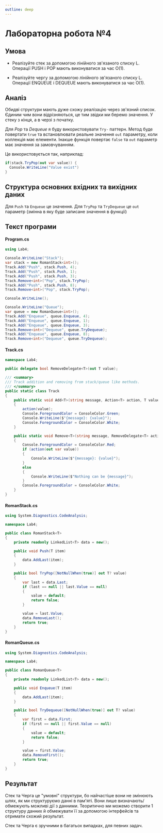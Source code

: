 ```yaml
---
outline: deep
---
```


# Лабораторна робота №4

## Умова

- Реалізуйте стек за допомогою лінійного зв'язаного списку L. Операції PUSH і POP мають виконуватися за час O(1).

- Реалізуйте чергу за допомогою лінійного зв'язаного списку L. Операції ENQUEUE і DEQUEUE мають виконуватися за час О(1).

## Аналіз

Обидві структури мають дуже схожу реалізацію через зв'язний список.
Єдиним чим вони відрізняються, це тим звідки ми беремо значення.
У стеку з кінця, а в черзі з початку.

Для _Pop_ та _Dequeue_ я буду використовувати `Try-` паттерн.
Метод буде повертати `true` та встановлювати реальне значення `out` параметру,
коли коллекція має елементи.
Інакше функція повертає `false` та `out` параметр має значення за замовчуванням.

Це використовується так, наприклад:

```cs
if(stack.TryPop(out var value)) {
  Console.WriteLine("Value exist")
}
```

## Структура основних вхідних та вихідних даних

Для `Push` та `Enqueue` це значення.
Для `TryPop` та `TryDequeue` це `out` параметр
(змінна в яку буде записане значення в функції)

## Текст програми

#### Program.cs

```cs
using Lab4;

Console.WriteLine("Stack");
var stack = new RomanStack<int>();
Track.Add("Push", stack.Push, 4);
Track.Add("Push", stack.Push, 1);
Track.Add("Push", stack.Push, 3);
Track.Remove<int>("Pop", stack.TryPop);
Track.Add("Push", stack.Push, 8);
Track.Remove<int>("Pop", stack.TryPop);

Console.WriteLine();

Console.WriteLine("Queue");
var queue = new RomanQueue<int>();
Track.Add("Enqueue", queue.Enqueue, 4);
Track.Add("Enqueue", queue.Enqueue, 1);
Track.Add("Enqueue", queue.Enqueue, 3);
Track.Remove<int>("Dequeue", queue.TryDequeue);
Track.Add("Enqueue", queue.Enqueue, 8);
Track.Remove<int>("Dequeue", queue.TryDequeue);
```

#### Track.cs

```cs
namespace Lab4;

public delegate bool RemoveDelegate<T>(out T value);

/// <summary>
/// Track addition and removing from stack/queue like methods.
/// </summary>
public static class Track
{
    public static void Add<T>(string message, Action<T> action, T value)
    {
        action(value);
        Console.ForegroundColor = ConsoleColor.Green;
        Console.WriteLine($"{message}: {value}");
        Console.ForegroundColor = ConsoleColor.White;
    }

    public static void Remove<T>(string message, RemoveDelegate<T> action)
    {
        Console.ForegroundColor = ConsoleColor.Red;
        if (action(out var value))
        {
            Console.WriteLine($"{message}: {value}");
        }
        else
        {
            Console.WriteLine($"Nothing can be {message}");
        }
        Console.ForegroundColor = ConsoleColor.White;
    }
}
```

#### RomanStack.cs

```cs
using System.Diagnostics.CodeAnalysis;

namespace Lab4;

public class RomanStack<T>
{
    private readonly LinkedList<T> data = new();

    public void Push(T item)
    {
        data.AddLast(item);
    }

    public bool TryPop([NotNullWhen(true)] out T? value)
    {
        var last = data.Last;
        if (last == null || last.Value == null)
        {
            value = default;
            return false;
        }

        value = last.Value;
        data.RemoveLast();
        return true;
    }
}
```

#### RomanQueue.cs

```cs
using System.Diagnostics.CodeAnalysis;

namespace Lab4;

public class RomanQueue<T>
{
    private readonly LinkedList<T> data = new();

    public void Enqueue(T item)
    {
        data.AddLast(item);
    }

    public bool TryDequeue([NotNullWhen(true)] out T? value)
    {
        var first = data.First;
        if (first == null || first.Value == null)
        {
            value = default;
            return false;
        }

        value = first.Value;
        data.RemoveFirst();
        return true;
    }
}
```

## Результат

Стек та Черга це "умовні" структури, бо найчастіше вони не змінюють шлях,
як ми структуруємо данні в пам'яті.
Вони лише визначають/обмежують можливі дії з данними.
Теоритично ми можемо створити 1 структуру данних й обмежувати її за
допомогою інтерфейсів та отримати схожий результат.

Стек та Черга є зручними в багатьох випадках, для певних задач.
